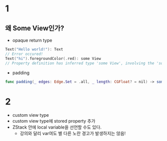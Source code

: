 # 1
## 왜 Some View인가?
- opaque return type
```swift
Text("Hello world!"): Text
// Error occured!
Text("hi").foregroundColor(.red): some View 
// Property definition has inferred type 'some View', involving the 'some' return type of another declaration
```
- padding
```swift
func padding(_ edges: Edge.Set = .all, _ length: CGFloat? = nil) -> some View
```

# 2

- custom view type
- custom view type에 stored property 추가
- ZStack 안에 local variable을 선언할 수도 있다.
  - 강의와 달리 var여도 별 다른 노란 경고가 발생하지는 않음!